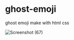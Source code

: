 # ghost-emoji
ghost emoji make with html css

![Screenshot (67)](https://github.com/dipayanmaji/ghost-emoji/assets/121128467/366e698d-a039-4e6b-98b1-e697e863864e)
